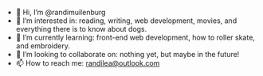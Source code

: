 - 👋 Hi, I’m @randimuilenburg
- 👀 I’m interested in: reading, writing, web development, movies, and everything there is to know about dogs.
- 🌱 I’m currently learning: front-end web development, how to roller skate, and embroidery.
- 💞️ I’m looking to collaborate on: nothing yet, but maybe in the future!
- 📫 How to reach me: randilea@outlook.com

<!---
randimuilenburg/randimuilenburg is a ✨ special ✨ repository because its `README.md` (this file) appears on your GitHub profile.
You can click the Preview link to take a look at your changes.
--->
